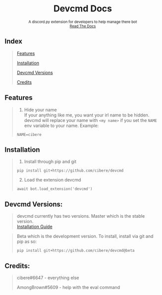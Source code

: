 <h1 align="center">
Devcmd Docs
</h1>
<p align="center">
<sup>A discord.py extension for developers to help manage there bot</sup>
<br>
<sup>
    <a href="https://gist.github.com/cibere/da22060df5ab6282b452e972f08d269b">Read The Docs</a>
</sup>
</p>

## Index
> <a href="https://github.com/cibere/devcmd#features">Features</a>
> 
> <a href="https://github.com/cibere/devcmd#Installation">Installation</a>
> 
> <a href="https://github.com/cibere/devcmd#devcmd-versions">Devcmd Versions</a>
> 
> <a href="https://github.com/cibere/devcmd#credits">Credits</a>

## Features
>1. Hide your name <br>
>If your anything like me, you want your irl name to be hidden. devcmd will replace your name with `<my name>` if you set the `NAME` env variable to your name. Example:
> ```
> NAME=cibere
> ```
## Installation
> 1. Install through pip and git
> ```
> pip install git+https://github.com/cibere/devcmd
> ```
> 2. Load the extension devcmd
> ```
> await bot.load_extension('devcmd')
> ```

## Devcmd Versions:

> devcmd currently has two versions.
> Master which is the stable version.<br>
> <a href="https://github.com/cibere/devcmd#installation">Installation Guide</a>


> Beta which is the development version.
> To install, install via git and pip as so:
> ```
> pip install git+https://github.com/cibere/devcmd@beta
> ```

## Credits:

> cibere#6647 - everything else
> 
> AmongBrown#5609 - help with the eval command
